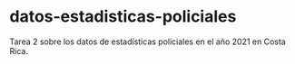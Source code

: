 # datos-estadisticas-policiales
Tarea 2 sobre los datos de estadísticas policiales en el año 2021 en Costa Rica.
